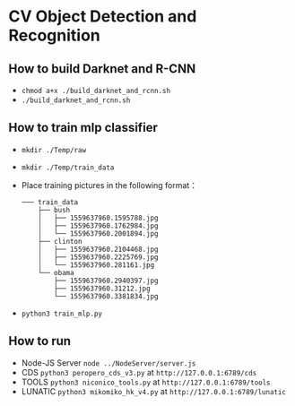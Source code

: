
# CV Object Detection and Recognition

## How to build Darknet and R-CNN

* `chmod a+x ./build_darknet_and_rcnn.sh`
* `./build_darknet_and_rcnn.sh`

## How to train mlp classifier

* `mkdir ./Temp/raw`
* `mkdir ./Temp/train_data`
* Place training pictures in the following format：

    ```shell
    ─── train_data
        ├── bush
        │   ├── 1559637960.1595788.jpg
        │   ├── 1559637960.1762984.jpg
        │   └── 1559637960.2001894.jpg
        ├── clinton
        │   ├── 1559637960.2104468.jpg
        │   ├── 1559637960.2225769.jpg
        │   └── 1559637960.281161.jpg
        └── obama
            ├── 1559637960.2940397.jpg
            ├── 1559637960.31212.jpg
            └── 1559637960.3381834.jpg
    ```

* `python3 train_mlp.py`

## How to run

* Node-JS Server `node ../NodeServer/server.js`
* CDS `python3 peropero_cds_v3.py` at `http://127.0.0.1:6789/cds`
* TOOLS `python3 niconico_tools.py` at `http://127.0.0.1:6789/tools`
* LUNATIC `python3 mikomiko_hk_v4.py` at `http://127.0.0.1:6789/lunatic`
